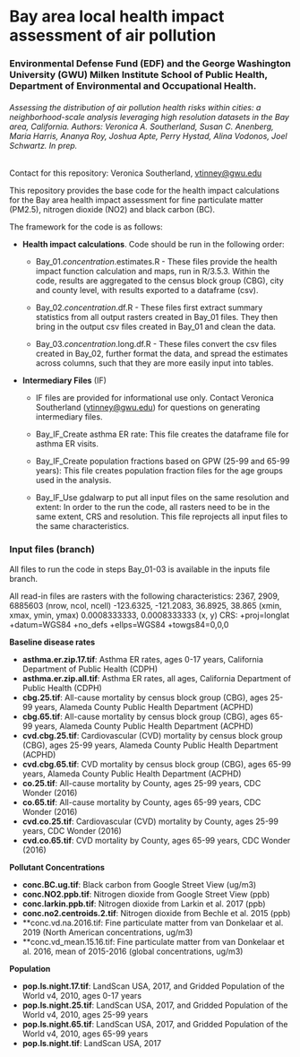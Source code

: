 
# Bay area local health impact assessment of air pollution
### Environmental Defense Fund (EDF) and the George Washington University (GWU) Milken Institute School of Public Health, Department of Environmental and Occupational Health.

###### Assessing the distribution of air pollution health risks within cities: a neighborhood-scale analysis leveraging high resolution datasets in the Bay area, California. Authors: Veronica A. Southerland, Susan C. Anenberg, Maria Harris, Ananya Roy, Joshua Apte, Perry Hystad, Alina Vodonos, Joel Schwartz. In prep.

Contact for this repository: Veronica Southerland, vtinney@gwu.edu

This repository provides the base code for the health impact calculations for the Bay area health impact assessment for fine particulate matter (PM2.5), nitrogen dioxide (NO2) and black carbon (BC). 

The framework for the code is as follows:

* **Health impact calculations**. Code should be run in the following order:

  * Bay_01.*concentration*.estimates.R - These files provide the health impact function calculation and maps, run in R/3.5.3. Within the code, results are aggregated to the census block group (CBG), city and county level, with results exported to a dataframe (csv).
  
  * Bay_02.*concentration*.df.R - These files first extract summary statistics from all output rasters created in Bay_01 files. They then bring in the output csv files created in Bay_01 and clean the data.
  
  * Bay_03.*concentration*.long.df.R - These files convert the csv files created in Bay_02, further format the data, and spread the estimates across columns, such that they are more easily input into tables.

 
 * **Intermediary Files** (IF)
    * IF files are provided for informational use only. Contact Veronica Southerland (vtinney@gwu.edu) for questions on generating intermediary files.
 
    * Bay_IF_Create asthma ER rate: This file creates the dataframe file for asthma ER visits.
  
    * Bay_IF_Create population fractions based on GPW (25-99 and 65-99 years): This file creates population fraction files for the age groups used in the analysis.
  
    * Bay_IF_Use gdalwarp to put all input files on the same resolution and extent: In order to the run the code, all rasters need to be in the same extent, CRS and resolution. This file reprojects all input files to the same characteristics.
    
### **Input files** (branch)
All files to run the code in steps Bay_01-03 is available in the inputs file branch.
   
All read-in files are rasters with the following characteristics: 
2367, 2909, 6885603  (nrow, ncol, ncell)
-123.6325, -121.2083, 36.8925, 38.865  (xmin, xmax, ymin, ymax)
0.0008333333, 0.0008333333  (x, y)
CRS: +proj=longlat +datum=WGS84 +no_defs +ellps=WGS84 +towgs84=0,0,0

**Baseline disease rates**
* **asthma.er.zip.17.tif**: Asthma ER rates, ages 0-17 years, California Department of Public Health (CDPH) 
* **asthma.er.zip.all.tif**: Asthma ER rates, all ages, California Department of Public Health (CDPH) 
* **cbg.25.tif**: All-cause mortality by census block group (CBG), ages 25-99 years, Alameda County Public Health Department (ACPHD) 
* **cbg.65.tif**: All-cause mortality by census block group (CBG), ages 65-99 years, Alameda County Public Health Department (ACPHD) 
* **cvd.cbg.25.tif**: Cardiovascular (CVD) mortality by census block group (CBG), ages 25-99 years, Alameda County Public Health Department (ACPHD) 
* **cvd.cbg.65.tif**: CVD mortality by census block group (CBG), ages 65-99 years, Alameda County Public Health Department (ACPHD) 
* **co.25.tif**: All-cause mortality by County, ages 25-99 years, CDC Wonder (2016)
* **co.65.tif**: All-cause mortality by County, ages 65-99 years, CDC Wonder (2016)
* **cvd.co.25.tif**: Cardiovascular (CVD) mortality by County, ages 25-99 years, CDC Wonder (2016)
* **cvd.co.65.tif**: CVD mortality by County, ages 65-99 years, CDC Wonder (2016)

**Pollutant Concentrations**
* **conc.BC.ug.tif**: Black carbon from Google Street View (ug/m3)
* **conc.NO2.ppb.tif**: Nitrogen dioxide from Google Street View (ppb)
* **conc.larkin.ppb.tif**: Nitrogen dioxide from Larkin et al. 2017 (ppb)
* **conc.no2.centroids.2.tif**: Nitrogen dioxide from Bechle et al. 2015 (ppb)
* **conc.vd.na.2016.tif: Fine particulate matter from van Donkelaar et al. 2019 (North American concentrations, ug/m3)
* **conc.vd_mean.15.16.tif: Fine particulate matter from van Donkelaar et al. 2016, mean of 2015-2016 (global concentrations, ug/m3)

**Population**
* **pop.ls.night.17.tif**: LandScan USA, 2017, and Gridded Population of the World v4, 2010, ages 0-17 years
* **pop.ls.night.25.tif**: LandScan USA, 2017, and Gridded Population of the World v4, 2010, ages 25-99 years
* **pop.ls.night.65.tif**: LandScan USA, 2017, and Gridded Population of the World v4, 2010, ages 65-99 years
* **pop.ls.night.tif**: LandScan USA, 2017
